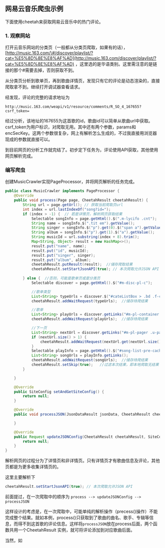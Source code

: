 ## 网易云音乐爬虫示例

下面使用cheetah来获取网易云音乐中的热门评论。

### 1. 观察网站

打开云音乐网站的分类页（一般都从分类页爬取，如果有的话），[http://music.163.com/\#/discover/playlist/?cat=%E5%8D%8E%E8%AF%AD](http://music.163.com/discover/playlist/?cat=%E5%8D%8E%E8%AF%AD) ，这里选的是华语类别。这里需注意的是链接的那个\#需要去掉，否则获取不到。

从分类页分析到歌单页，再到歌曲详情页，发现只有它的评论是动态渲染的，直接爬取拿不到。继续打开调试器查看请求。







经发现，评论的完整的请求地址为

```
http://music.163.com/weapi/v1/resource/comments/R_SO_4_167655?csrf_token=
```

经过分析，该地址的167655为这首歌的id，歌曲id可以简单从歌曲url中获取。csrf\_token为用户标识，对爬取无用。其中还有两个参数，params和encSecKey。这两个参数很复杂，网上有解析怎么生成的，不过我直接用浏览器现成的参数就直接可以。

到目前网页的分析工作就完结了。初步定下任务为，评论使用API获取，其他使用网页解析完成。

### 编写爬虫

创建MusicCrawler实现PageProcessor，并将网页解析的任务完成。

```java
public class MusicCrawler implements PageProcessor {
    @Override
    public void process(Page page, CheetahResult cheetahResult) {
        String url = page.getUrl(); // 获取当前爬取页url
        int index = url.lastIndexOf("song?id=");
        if (index > -1) {  // 若是详情页，解析网页获取结果
            Selectable songInfo = page.getHtml().$(".m-lycifo .cnt");
            String name = songInfo.$(".tit em").getValue();
            String singer = songInfo.$("p").get(0).$("span a").getValue();
            String album = songInfo.$("p").get(1).$("a").getValue();
            String musicId = url.substring(index + 8).trim();
            Map<String, Object> result = new HashMap<>();
            result.put("name", name);
            result.put("id", musicId);
            result.put("singer", singer);
            result.put("album", album);
            cheetahResult.putResult(result);  //储存爬取结果
            cheetahResult.setStartJsonAPI(true); // 本次爬取允许JSON API
            
        } else {  //否则，可能是歌单页或是分类页
            Selectable discover = page.getHtml().$("#m-disc-pl-c");

            //歌单类型
            List<String> typeUrls = discover.$("#cateListBox > .bd .f-cb").get(0).getLinks();
            cheetahResult.addWaitRequest(typeUrls);  //储存待爬结果

            //歌单
            List<String> playUrls = discover.getLinks("#m-pl-container li > div.u-cover");
            cheetahResult.addWaitRequest(playUrls);  //储存待爬结果

            //下一页
            List<String> nextUrl = discover.getLinks("#m-pl-pager .u-page");
            if (nextUrl.size() > 1) {
                cheetahResult.addWaitRequest(nextUrl.get(nextUrl.size() - 1));
            }
            Selectable playInfo = page.getHtml().$("#song-list-pre-cache ul");
            List<String> songUrls = playInfo.getLinks();
            cheetahResult.addWaitRequest(songUrls);  //储存待爬结果
            cheetahResult.setSkip(true);   //过滤本次结果，即本地爬取无结果（不是详情页）
        }

    }

    @Override
    public SiteConfig setAndGetSiteConfig() {
        return null;
    }

    @Override
    public void processJSON(JsonDataResult jsonData, CheetahResult cheetahResult) {

    }

    @Override
    public Request updateJSONConfig(CheetahResult cheetahResult, SiteConfig siteConfig) {
        return null;
    }
}
```

 解析网页的过程分为了详情页和非详情页。只有详情页才有歌曲信息及评论，其他页都是为更多收集详情页的。

这里主要解析下

```java
cheetahResult.setStartJsonAPI(true); // 本次爬取允许JSON API
```

前面提过，在一次爬取中的顺序为 `process --> updateJSONConfig --> processJSON`

这样设计的考虑是，在一次爬取中，可能单纯的解析操作（precess\(\)操作）不能完成整个结果。就如本例，process\(\)只获取到了歌曲的曲名、歌手、专辑等信息，而得不到这首歌的评论信息。这样将`processJSON`放在process后面，两个函数共用一个CheetahResult 实例，就可将评论添加到对应歌曲后面。



当然，如

 

























